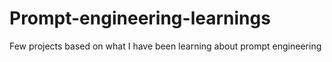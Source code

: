 # Prompt-engineering-learnings
Few projects based on what I have been learning about prompt engineering
